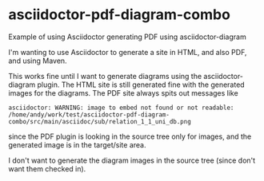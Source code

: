 # asciidoctor-pdf-diagram-combo
Example of using Asciidoctor generating PDF using asciidoctor-diagram


I'm wanting to use Asciidoctor to generate a site in HTML, and also PDF, and using Maven.

This works fine until I want to generate diagrams using the asciidoctor-diagram plugin. 
The HTML site is still generated fine with the generated images for the diagrams.
The PDF site always spits out messages like

    asciidoctor: WARNING: image to embed not found or not readable: /home/andy/work/test/asciidoctor-pdf-diagram-combo/src/main/asciidoc/sub/relation_1_1_uni_db.png

since the PDF plugin is looking in the source tree only for images, and the generated image is in the target/site area.

I don't want to generate the diagram images in the source tree (since don't want them checked in).
